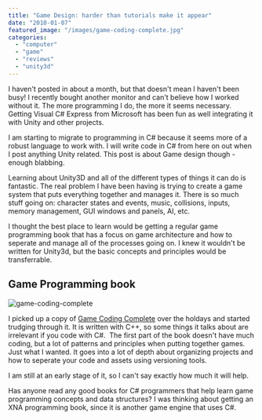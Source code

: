 ```yaml
---
title: "Game Design: harder than tutorials make it appear"
date: "2010-01-07"
featured_image: "/images/game-coding-complete.jpg"
categories: 
  - "computer"
  - "game"
  - "reviews"
  - "unity3d"
---
```


I haven't posted in about a month, but that doesn't mean I haven't been busy! I recently bought another monitor and can't believe how I worked without it. The more programming I do, the more it seems necessary. Getting Visual C# Express from Microsoft has been fun as well integrating it with Unity and other projects.

I am starting to migrate to programming in C# because it seems more of a robust language to work with. I will write code in C# from here on out when I post anything Unity related. This post is about Game design though - enough blabbing.

Learning about Unity3D and all of the different types of things it can do is fantastic. The real problem I have been having is trying to create a game system that puts everything together and manages it. There is so much stuff going on: character states and events, music, collisions, inputs, memory management, GUI windows and panels, AI, etc.

I thought the best place to learn would be getting a regular game programming book that has a focus on game architecture and how to seperate and manage all of the processes going on. I knew it wouldn't be written for Unity3d, but the basic concepts and principles would be transferrable.

## Game Programming book

![game-coding-complete](/images/game-coding-complete.jpg "game-coding-complete")

I picked up a copy of [Game Coding Complete](http://www.amazon.com/gp/product/1584506806/ref=s9_simp_gw_s2_p14_i1?pf_rd_m=ATVPDKIKX0DER&pf_rd_s=center-2&pf_rd_r=1Q2EWFKVMMGYYCGZHEQY&pf_rd_t=101&pf_rd_p=470938631&pf_rd_i=507846) over the holdays and started trudging through it. It is written with C++, so some things it talks about are irrelevant if you code with C#.  The first part of the book doesn't have much coding, but a lot of patterns and principles when putting together games. Just what I wanted. It goes into a lot of depth about organizing projects and how to seperate your code and assets using versioning tools.

I am still at an early stage of it, so I can't say exactly how much it will help.

Has anyone read any good books for C# programmers that help learn game programming concepts and data structures? I was thinking about getting an XNA programming book, since it is another game engine that uses C#.
